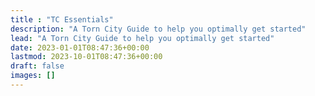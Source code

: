 ```yaml
---
title : "TC Essentials"
description: "A Torn City Guide to help you optimally get started"
lead: "A Torn City Guide to help you optimally get started"
date: 2023-01-01T08:47:36+00:00
lastmod: 2023-10-01T08:47:36+00:00
draft: false
images: []
---
```

